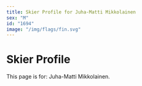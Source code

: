 ```yaml
---
title: Skier Profile for Juha-Matti Mikkolainen
sex: "M"
id: "1694"
image: "/img/flags/fin.svg" 
---
```


# Skier Profile

This page is for: Juha-Matti Mikkolainen.
    